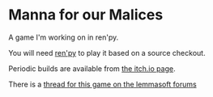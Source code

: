 # Manna for our Malices

A game I'm working on in ren'py.

You will need [ren'py](http://www.renpy.org) to play it based on a source checkout.

Periodic builds are available from [the itch.io page](https://enkiv2.itch.io/manna-for-our-malices).

There is a [thread for this game on the lemmasoft forums](https://lemmasoft.renai.us/forums/viewtopic.php?f=43&t=45422&p=463206#p463206)

